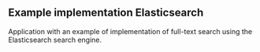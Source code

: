 ## Example implementation Elasticsearch

Application with an example of implementation of full-text search using the Elasticsearch search engine.
